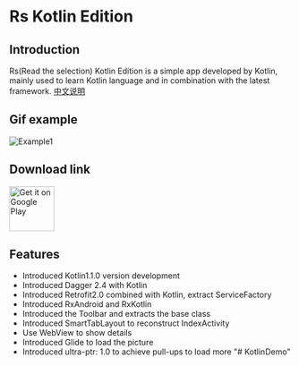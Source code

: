 # Rs Kotlin Edition

## Introduction
Rs(Read the selection) Kotlin Edition is a simple app developed by Kotlin, mainly used to learn Kotlin language and in combination with the latest framework. [中文说明](https://github.com/LeeeYou/ZhiHuRiBao/blob/master/README-zh.md)
## Gif example
![Example1](https://github.com/LeeeYou/Img/blob/master/leeeyou/%E9%98%85%E8%AF%BB%E7%B2%BE%E9%80%89kotlin%E7%89%88.gif?raw=true)

## Download link
<a href='https://play.google.com/store/apps/details?id=com.xyz.leeeyou.zhihuribao
'><img alt='Get it on Google Play' src='https://play.google.com/intl/en_us/badges/images/generic/en_badge_web_generic.png' height="80px"/></a> 

## Features
- Introduced Kotlin1.1.0 version development
- Introduced Dagger 2.4 with Kotlin
- Introduced Retrofit2.0 combined with Kotlin, extract ServiceFactory
- Introduced RxAndroid and RxKotlin
- Introduced the Toolbar and extracts the base class
- Introduced SmartTabLayout to reconstruct IndexActivity
- Use WebView to show details
- Introduced Glide to load the picture
- Introduced ultra-ptr: 1.0 to achieve pull-ups to load more
"# KotlinDemo" 
